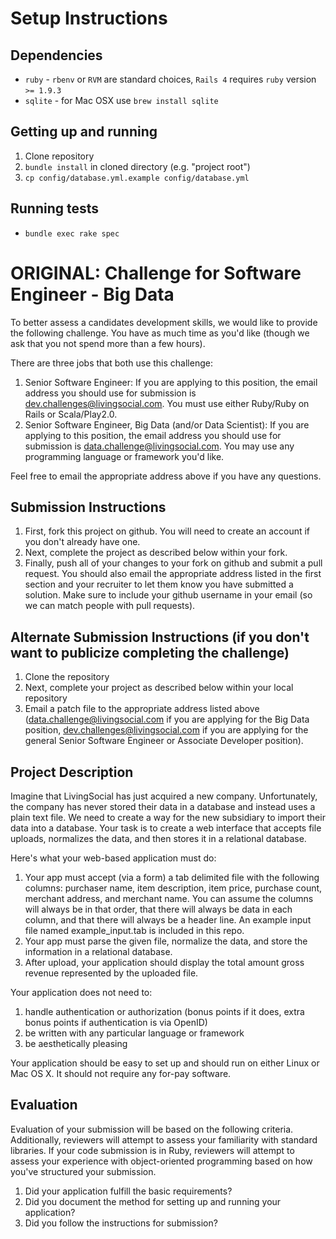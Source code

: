 # Setup Instructions

## Dependencies
* `ruby` - `rbenv` or `RVM` are standard choices, `Rails 4` requires `ruby` version `>= 1.9.3`
* `sqlite` - for Mac OSX use `brew install sqlite`

## Getting up and running

1. Clone repository
2. `bundle install` in cloned directory (e.g. "project root")
3. `cp config/database.yml.example config/database.yml`

## Running tests

* `bundle exec rake spec`

# ORIGINAL: Challenge for Software Engineer - Big Data
To better assess a candidates development skills, we would like to provide the following challenge.  You have as much time as you'd like (though we ask that you not spend more than a few hours).

There are three jobs that both use this challenge:

1. Senior Software Engineer: If you are applying to this position, the email address you should use for submission is [dev.challenges@livingsocial.com](dev.challenges@livingsocial.com).  You must use either Ruby/Ruby on Rails or Scala/Play2.0.
1. Senior Software Engineer, Big Data (and/or Data Scientist): If you are applying to this position, the email address you should use for submission is [data.challenge@livingsocial.com](mailto:data.challenge@livingsocial.com).  You may use any programming language or framework you'd like.

Feel free to email the appropriate address above if you have any questions.

## Submission Instructions
1. First, fork this project on github.  You will need to create an account if you don't already have one.
1. Next, complete the project as described below within your fork.
1. Finally, push all of your changes to your fork on github and submit a pull request.  You should also email the appropriate address listed in the first section and your recruiter to let them know you have submitted a solution.  Make sure to include your github username in your email (so we can match people with pull requests).

## Alternate Submission Instructions (if you don't want to publicize completing the challenge)
1. Clone the repository
1. Next, complete your project as described below within your local repository
1. Email a patch file to the appropriate address listed above ([data.challenge@livingsocial.com](mailto:data.challenge@livingsocial.com) if you are applying for the Big Data position, [dev.challenges@livingsocial.com](dev.challenges@livingsocial.com) if you are applying for the general Senior Software Engineer or Associate Developer position).

## Project Description
Imagine that LivingSocial has just acquired a new company.  Unfortunately, the company has never stored their data in a database and instead uses a plain text file.  We need to create a way for the new subsidiary to import their data into a database.  Your task is to create a web interface that accepts file uploads, normalizes the data, and then stores it in a relational database.

Here's what your web-based application must do:

1. Your app must accept (via a form) a tab delimited file with the following columns: purchaser name, item description, item price, purchase count, merchant address, and merchant name.  You can assume the columns will always be in that order, that there will always be data in each column, and that there will always be a header line.  An example input file named example_input.tab is included in this repo.
1. Your app must parse the given file, normalize the data, and store the information in a relational database.
1. After upload, your application should display the total amount gross revenue represented by the uploaded file.

Your application does not need to:

1. handle authentication or authorization (bonus points if it does, extra bonus points if authentication is via OpenID)
1. be written with any particular language or framework
1. be aesthetically pleasing

Your application should be easy to set up and should run on either Linux or Mac OS X.  It should not require any for-pay software.

## Evaluation
Evaluation of your submission will be based on the following criteria. Additionally, reviewers will attempt to assess your familiarity with standard libraries. If your code submission is in Ruby, reviewers will attempt to assess your experience with object-oriented programming based on how you've structured your submission.

1. Did your application fulfill the basic requirements?
1. Did you document the method for setting up and running your application?
1. Did you follow the instructions for submission?
